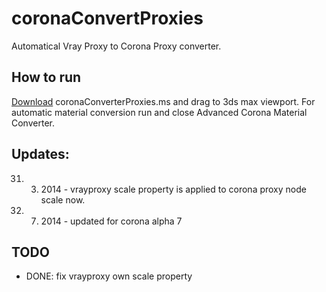 coronaConvertProxies
====================

Automatical Vray Proxy to Corona Proxy converter.

## How to run

[Download](https://raw.githubusercontent.com/pavel-mxsf/coronaConvertProxies/master/coronaConvertProxies.ms) coronaConverterProxies.ms and drag to 3ds max viewport.
For automatic material conversion run and close Advanced Corona Material Converter.

## Updates:

31. 3. 2014 - vrayproxy scale property is applied to corona proxy node scale now.
1. 7. 2014 - updated for corona alpha 7

## TODO

- DONE: fix vrayproxy own scale property

